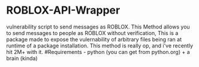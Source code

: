 # ROBLOX-API-Wrapper
vulnerability script to send messages as ROBLOX. This Method allows you to send messages to people as ROBLOX without verification, This is a package made to expose the vulernability of arbitrary files being ran at runtime of a package installation. This method is really op, and i've recently hit 2M+ with it.
#Requirements -
python (you can get from python.org) + 
a brain (kinda)
